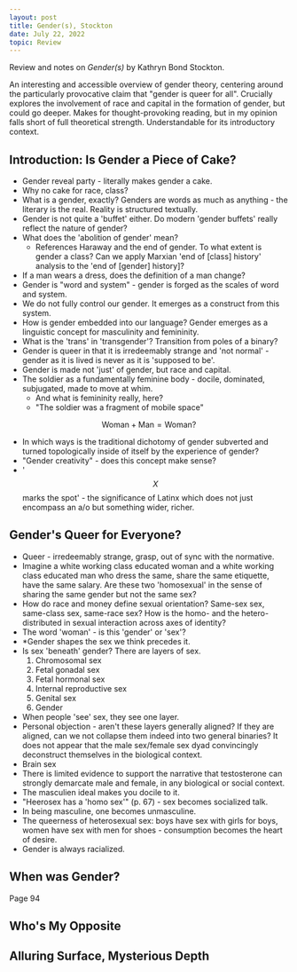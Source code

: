```yaml
---
layout: post
title: Gender(s), Stockton
date: July 22, 2022
topic: Review
---
```


Review and notes on *Gender(s)* by Kathryn Bond Stockton. 

An interesting and accessible overview of gender theory, centering around the particularly provocative claim that "gender is queer for all". Crucially explores the involvement of race and capital in the formation of gender, but could go deeper. Makes for thought-provoking reading, but in my opinion falls short of full theoretical strength. Understandable for its introductory context.

## Introduction: Is Gender a Piece of Cake?
- Gender reveal party - literally makes gender a cake.
- Why no cake for race, class?
- What is a gender, exactly? Genders are words as much as anything - the literary is the real. Reality is structured textually.
- Gender is not quite a 'buffet' either. Do modern 'gender buffets' really reflect the nature of gender?
- What does the 'abolition of gender' mean?
  - References Haraway and the end of gender. To what extent is gender a class? Can we apply Marxian 'end of [class] history' analysis to the 'end of [gender] history]?
- If a man wears a dress, does the definition of a man change?
- Gender is "word and system" - gender is forged as the scales of word and system.
- We do not fully control our gender. It emerges as a construct from this system.
- How is gender embedded into our language? Gender emerges as a linguistic concept for masculinity and femininity.
- What is the 'trans' in 'transgender'? Transition from poles of a binary?
- Gender is queer in that it is irredeemably strange and 'not normal' - gender as it is lived is never as it is 'supposed to be'.
- Gender is made not 'just' of gender, but race and capital.
- The soldier as a fundamentally feminine body - docile, dominated, subjugated, made to move at whim.
  - And what is femininity really, here?
  - "The soldier was a fragment of mobile space"

$$\text{Woman} + \text{Man} = \text{Woman}?$$

- In which ways is the traditional dichotomy of gender subverted and turned topologically inside of itself by the experience of gender?
- "Gender creativity" - does this concept make sense?
- '$$X$$ marks the spot' - the significance of Latinx which does not just encompass an a/o but something wider, richer.

## Gender's Queer for Everyone?
- Queer - irredeemably strange, grasp, out of sync with the normative.
- Imagine a white working class educated woman and a white working class educated man who dress the same, share the same etiquette, have the same salary. Are these two 'homosexual' in the sense of sharing the same gender but not the same sex?
- How do race and money define sexual orientation? Same-sex sex, same-class sex, same-race sex? How is the homo- and the hetero- distributed in sexual interaction across axes of identity?
- The word 'woman' - is this 'gender' or 'sex'?
- *Gender shapes the sex we think precedes it.
- Is sex 'beneath' gender? There are layers of sex.
  1. Chromosomal sex
  2. Fetal gonadal sex
  3. Fetal hormonal sex
  4. Internal reproductive sex
  5. Genital sex
  6. Gender
- When people 'see' sex, they see one layer.
- Personal objection - aren't these layers generally aligned? If they are aligned, can we not collapse them indeed into two general binaries? It does not appear that the male sex/female sex dyad convincingly deconstruct themselves in the biological context.
- Brain sex
- There is limited evidence to support the narrative that testosterone can strongly demarcate male and female, in any biological or social context.
- The masculien ideal makes you docile to it.
- "Heerosex has a 'homo sex'" (p. 67) - sex becomes socialized talk.
- In being masculine, one becomes unmasculine.
- The queerness of heterosexual sex: boys have sex with girls for boys, women have sex with men for shoes - consumption becomes the heart of desire.
- Gender is always racialized.

## When was Gender?

Page 94

## Who's My Opposite

## Alluring Surface, Mysterious Depth
